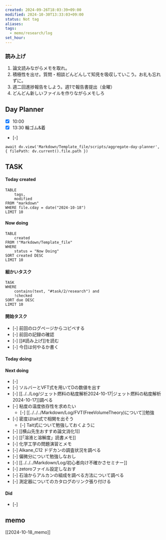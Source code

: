 ```yaml
---
created: 2024-09-26T18:03:39+09:00
modified: 2024-10-30T13:33:03+09:00
status: Not tag
aliases: 
tags:
  - memo/research/log
set_hour: 
---
```


### 読み上げ
1. 論文読みながらメモを取れ。
2. 積極性を出せ。質問・相談どんどんして知見を吸収していこう。お礼も忘れずに。
3. 週二回進捗報告をしよう。週1で報告書提出（金曜）
4. どんどん新しいファイルを作りながらメモしろ
## Day Planner
- [x] 10:00 
- [x] 13:30 輪ゴム&着
- [-] 
```dataviewjs
await dv.view('Markdown/Template_file/scripts/aggregate-day-planner', { filePath: dv.current().file.path })
```
## TASK
#### Today created
```dataview
TABLE
	tags, 
	modified
FROM "markdown"
WHERE file.cday = date("2024-10-18")
LIMIT 10
```
#### Now doing
```dataview
TABLE
	created
FROM !"Markdown/Template_file"
WHERE
	status = "Now Doing"
SORT created DESC
LIMIT 10
```
#### 細かいタスク
```dataview
TASK
WHERE 
	contains(text, "#task/2/research") and
	!checked
SORT due DESC
LIMIT 10
```
#### 開始タスク
- [-] 前回のログページからコピペする
- [-] 前回の記録の確認
- [-] [[#読み上げ]]を読む
- [-] 今日は何やるか書く
#### Today doing
#### Next doing
- [-] 
- [-] ソルバーとVFT式を用いてDの数値を出す
- [-] [[../../Log/ジェット燃料の粘度解析2024-10-17|ジェット燃料の粘度解析2024-10-17]]調べる
- [-] 粘度の温度依存性を求めたい
	- [-] [[../../../Markdown/Log/FVT(FreeVolumeTheory)について]]勉強
- [-] 密度はtait式で相関を出そう
	- [-] Tait式について勉強しておくように
- [-] [[横山先生おすすめ論文消化1]]
- [-] [[「溶液と溶解度」読書メモ]]
- [-] 化学工学の問題演習とメモ
- [-] Alkane_C12 ドデカンの調査状況を調べる
- [-] 偏微分について勉強しなおし
- [-] [[../../../Markdown/Log/初心者向け不確かさセミナー]]
- [-] zetoroファイル設定しなおす
- [-] 石油からアルカンの組成を調べる方法について調べる
- [-] 測定器についてのカタログのリンク張り付ける
#### Did
- [-] 
## memo
[[2024-10-18_memo]]